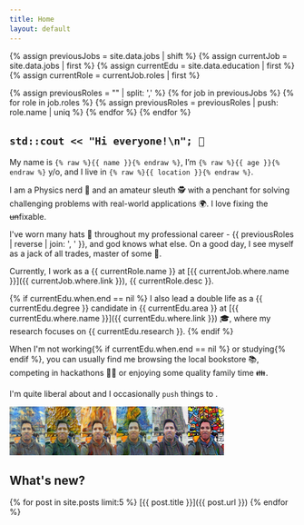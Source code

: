 ```yaml
---
title: Home
layout: default
---
```


{% assign previousJobs = site.data.jobs | shift %}
{% assign currentJob = site.data.jobs | first %}
{% assign currentEdu = site.data.education | first %}
{% assign currentRole = currentJob.roles | first %}

{% assign previousRoles = "" | split: ',' %}
{% for job in previousJobs %}
	{% for role in job.roles %}
		{% assign previousRoles = previousRoles | push: role.name | uniq %}
	{% endfor %}
{% endfor %}

## `std::cout << "Hi everyone!\n"; 👋`

My name is `{% raw %}{{ name }}{% endraw %}`, I’m `{% raw %}{{ age }}{% endraw %}` y/o, and I live in `{% raw %}{{ location }}{% endraw %}`.

I am a Physics nerd 🌌 and an amateur sleuth 🕵️ with a penchant for solving challenging problems with real-world applications 🌍. I love fixing the ~~un~~fixable.

I've worn many hats 🎩  throughout my professional career - {{ previousRoles | reverse | join: ', ' }}, and god knows what else. On a good day, I see myself as a jack of all trades, master of some 🐙.

Currently, I work as a {{ currentRole.name }} at [{{ currentJob.where.name }}]({{ currentJob.where.link }}), {{ currentRole.desc }}.

{% if currentEdu.when.end == nil %}
I also lead a double life as a {{ currentEdu.degree }} candidate in {{ currentEdu.area }} at [{{ currentEdu.where.name }}]({{ currentEdu.where.link }}) 🎓, where my research focuses on {{ currentEdu.research }}.
{% endif %}

When I'm not working{% if currentEdu.when.end == nil %} or studying{% endif %}, you can usually find me browsing the local bookstore 📚, competing in hackathons 🐱‍💻 or enjoying some quality family time 👪.

I'm quite liberal about <a href="{{ site.data.contact.linkedin }}" class="fa fa-linkedin"></a> and I occasionally `push` things to <a href="{{ site.data.contact.github }}" class="fa fa-github"></a>.

<div title="If you hovered this far, this pastiche was created using Google's DeepDream (https://github.com/google/deepdream) way back in 2015, not one of those fancy diffusion models - I'm old school like that! 👴">
<img src="assets/images/profile_pastiche.png" width="75%"/>
</div>

## What's new?

{% for post in site.posts limit:5 %}
[{{ post.title }}]({{ post.url }})
{% endfor %}
